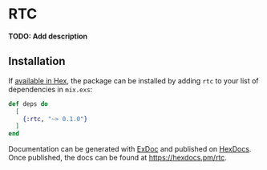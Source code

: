 # RTC

**TODO: Add description**

## Installation

If [available in Hex](https://hex.pm/docs/publish), the package can be installed
by adding `rtc` to your list of dependencies in `mix.exs`:

```elixir
def deps do
  [
    {:rtc, "~> 0.1.0"}
  ]
end
```

Documentation can be generated with [ExDoc](https://github.com/elixir-lang/ex_doc)
and published on [HexDocs](https://hexdocs.pm). Once published, the docs can
be found at <https://hexdocs.pm/rtc>.

